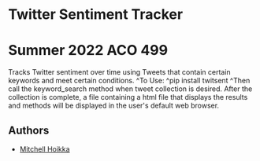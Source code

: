 
# Twitter Sentiment Tracker
# Summer 2022 ACO 499

Tracks Twitter sentiment over time using Tweets that contain certain keywords and meet certain conditions.
^To Use:
^pip install twitsent
^Then call the keyword_search method when tweet collection is desired. After the collection is complete, a 
file containing a html file that displays the results and methods will be displayed in the user's default web
browser.

## Authors

- [Mitchell Hoikka](https://www.github.com/mhoikka)
